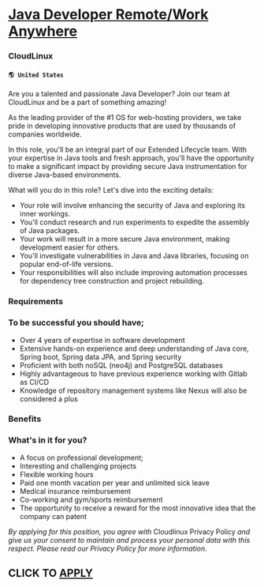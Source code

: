 # [Java Developer Remote/Work Anywhere](https://www.remotewlb.com/apply/java-developer-remote-work-anywhere-82390)  
### CloudLinux  
#### `🌎 United States`  

Are you a talented and passionate Java Developer? Join our team at CloudLinux and be a part of something amazing!

As the leading provider of the #1 OS for web-hosting providers, we take pride in developing innovative products that are used by thousands of companies worldwide.

In this role, you'll be an integral part of our Extended Lifecycle team. With your expertise in Java tools and fresh approach, you'll have the opportunity to make a significant impact by providing secure Java instrumentation for diverse Java-based environments.

What will you do in this role? Let's dive into the exciting details:

  * Your role will involve enhancing the security of Java and exploring its inner workings.
  * You'll conduct research and run experiments to expedite the assembly of Java packages.
  * Your work will result in a more secure Java environment, making development easier for others.
  * You'll investigate vulnerabilities in Java and Java libraries, focusing on popular end-of-life versions.
  * Your responsibilities will also include improving automation processes for dependency tree construction and project rebuilding.

### Requirements

### To be successful you should have;

  * Over 4 years of expertise in software development
  * Extensive hands-on experience and deep understanding of Java core, Spring boot, Spring data JPA, and Spring security
  * Proficient with both noSQL (neo4j) and PostgreSQL databases
  * Highly advantageous to have previous experience working with Gitlab as CI/CD
  * Knowledge of repository management systems like Nexus will also be considered a plus

### Benefits

### What's in it for you?

  * A focus on professional development; 
  * Interesting and challenging projects
  * Flexible working hours
  * Paid one month vacation per year and unlimited sick leave
  * Medical insurance reimbursement
  * Co-working and gym/sports reimbursement
  * The opportunity to receive a reward for the most innovative idea that the company can patent

 _By applying for this position, you agree with_ Cloudlinux Privacy Policy _and give us your consent to maintain and process your personal data with this respect. Please read our Privacy Policy for more information._

  
## CLICK TO [APPLY](https://www.remotewlb.com/apply/java-developer-remote-work-anywhere-82390)

